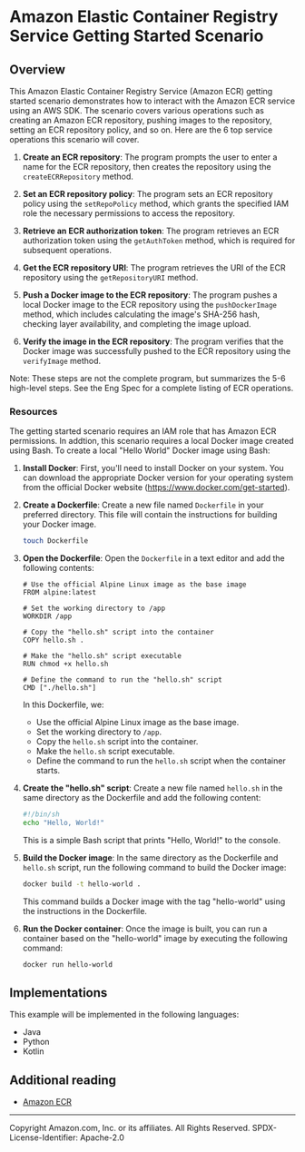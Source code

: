 # Amazon Elastic Container Registry Service Getting Started Scenario

## Overview

 This Amazon Elastic Container Registry Service (Amazon ECR) getting started scenario demonstrates how to interact with the Amazon ECR service using an AWS SDK.  The scenario covers various operations such as creating an Amazon ECR repository, pushing images to the repository, setting an ECR repository policy, and so on. Here are the 6 top service operations this scenario will cover. 

1. **Create an ECR repository**: The program prompts the user to enter a name for the ECR repository, then creates the repository using the `createECRRepository` method.

2. **Set an ECR repository policy**: The program sets an ECR repository policy using the `setRepoPolicy` method, which grants the specified IAM role the necessary permissions to access the repository.

3. **Retrieve an ECR authorization token**: The program retrieves an ECR authorization token using the `getAuthToken` method, which is required for subsequent operations.

4. **Get the ECR repository URI**: The program retrieves the URI of the ECR repository using the `getRepositoryURI` method.

5. **Push a Docker image to the ECR repository**: The program pushes a local Docker image to the ECR repository using the `pushDockerImage` method, which includes calculating the image's SHA-256 hash, checking layer availability, and completing the image upload.

6. **Verify the image in the ECR repository**: The program verifies that the Docker image was successfully pushed to the ECR repository using the `verifyImage` method.

Note: These steps are not the complete program, but summarizes the 5-6 high-level steps. See the Eng Spec for a complete listing of ECR operations. 

### Resources

The getting started scenario requires an IAM role that has Amazon ECR permissions. In addtion, this scenario requires a local Docker image created using Bash. To create a local "Hello World" Docker image using Bash:

1. **Install Docker**: First, you'll need to install Docker on your system. You can download the appropriate Docker version for your operating system from the official Docker website (https://www.docker.com/get-started).

2. **Create a Dockerfile**: Create a new file named `Dockerfile` in your preferred directory. This file will contain the instructions for building your Docker image.

   ```bash
   touch Dockerfile
   ```

3. **Open the Dockerfile**: Open the `Dockerfile` in a text editor and add the following contents:

   ```docker
   # Use the official Alpine Linux image as the base image
   FROM alpine:latest

   # Set the working directory to /app
   WORKDIR /app

   # Copy the "hello.sh" script into the container
   COPY hello.sh .

   # Make the "hello.sh" script executable
   RUN chmod +x hello.sh

   # Define the command to run the "hello.sh" script
   CMD ["./hello.sh"]
   ```

   In this Dockerfile, we:
   - Use the official Alpine Linux image as the base image.
   - Set the working directory to `/app`.
   - Copy the `hello.sh` script into the container.
   - Make the `hello.sh` script executable.
   - Define the command to run the `hello.sh` script when the container starts.

4. **Create the "hello.sh" script**: Create a new file named `hello.sh` in the same directory as the Dockerfile and add the following content:

   ```bash
   #!/bin/sh
   echo "Hello, World!"
   ```

   This is a simple Bash script that prints "Hello, World!" to the console.

5. **Build the Docker image**: In the same directory as the Dockerfile and `hello.sh` script, run the following command to build the Docker image:

   ```bash
   docker build -t hello-world .
   ```

   This command builds a Docker image with the tag "hello-world" using the instructions in the Dockerfile.

6. **Run the Docker container**: Once the image is built, you can run a container based on the "hello-world" image by executing the following command:

   ```bash
   docker run hello-world
   ```


## Implementations

This example will be implemented in the following languages:

- Java
- Python
- Kotlin

## Additional reading

- [Amazon ECR](https://docs.aws.amazon.com/AmazonECR/latest/userguide/what-is-ecr.html)

---

Copyright Amazon.com, Inc. or its affiliates. All Rights Reserved. SPDX-License-Identifier: Apache-2.0
